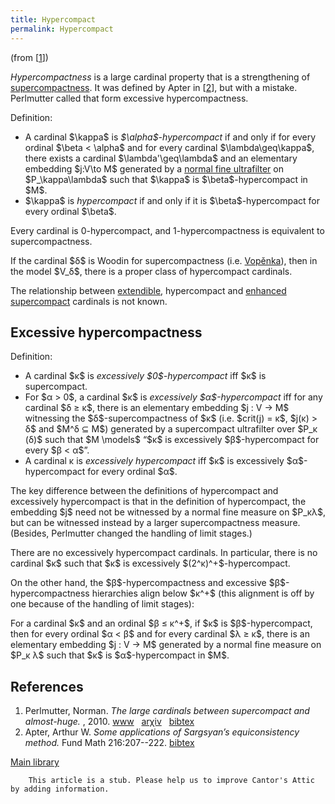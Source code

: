 ```yaml
---
title: Hypercompact
permalink: Hypercompact
---
```












(from
\[[1](#bibkey_Perlmutter2010:TheLargeCardinalsBetweenSupercompactAlmostHuge)\])

*Hypercompactness* is a large cardinal property that is a strengthening
of
[supercompactness](Supercompact "Supercompact").
It was defined by Apter in
\[[2](#bibkey_Apter2012:SomeApplicationsOfSargsyansEquiconsistencyMethod)\],
but with a mistake. Perlmutter called that form excessive
hypercompactness.

Definition:

- A cardinal \$\kappa\$ is *\$\alpha\$-hypercompact* if and only if for
  every ordinal \$\beta \< \alpha\$ and for every cardinal
  \$\lambda\geq\kappa\$, there exists a cardinal \$\lambda'\geq\lambda\$
  and an elementary embedding \$j:V\to M\$ generated by a [normal fine
  ultrafilter](Filter "Filter")
  on \$P\_\kappa\lambda\$ such that \$\kappa\$ is \$\beta\$-hypercompact
  in \$M\$.
- \$\kappa\$ is *hypercompact* if and only if it is
  \$\beta\$-hypercompact for every ordinal \$\beta\$.

Every cardinal is 0-hypercompact, and 1-hypercompactness is equivalent
to supercompactness.

If the cardinal \$δ\$ is Woodin for supercompactness (i.e.
[Vopěnka](Vopenka "Vopenka")),
then in the model \$V_δ\$, there is a proper class of hypercompact
cardinals.

The relationship between
[extendible](Extendible "Extendible"),
hypercompact and [enhanced
supercompact](Supercompact#Enhanced_supercompact_cardinals "Supercompact")
cardinals is not known.

## Excessive hypercompactness

Definition:

- A cardinal \$κ\$ is *excessively \$0\$-hypercompact* iff \$κ\$ is
  supercompact.
- For \$α \> 0\$, a cardinal \$κ\$ is *excessively \$α\$-hypercompact*
  iff for any cardinal \$δ ≥ κ\$, there is an elementary embedding \$j :
  V → M\$ witnessing the \$δ\$-supercompactness of \$κ\$ (i.e. \$crit(j)
  = κ\$, \$j(κ) \> δ\$ and \$M^δ ⊆ M\$) generated by a supercompact
  ultrafilter over \$P_κ (δ)\$ such that \$M \models\$ “\$κ\$ is
  excessively \$β\$-hypercompact for every \$β \< α\$”.
- A cardinal κ is *excessively hypercompact* iff \$κ\$ is excessively
  \$α\$-hypercompact for every ordinal \$α\$.

The key difference between the definitions of hypercompact and
excessively hypercompact is that in the definition of hypercompact, the
embedding \$j\$ need not be witnessed by a normal fine measure on
\$P_κλ\$, but can be witnessed instead by a larger supercompactness
measure. (Besides, Perlmutter changed the handling of limit stages.)

There are no excessively hypercompact cardinals. In particular, there is
no cardinal \$κ\$ such that \$κ\$ is excessively
\$(2^κ)^+\$-hypercompact.

On the other hand, the \$β\$-hypercompactness and excessive
\$β\$-hypercompactness hierarchies align below \$κ^+\$ (this alignment
is off by one because of the handling of limit stages):

For a cardinal \$κ\$ and an ordinal \$β ≤ κ^+\$, if \$κ\$ is
\$β\$-hypercompact, then for every ordinal \$α \< β\$ and for every
cardinal \$λ ≥ κ\$, there is an elementary embedding \$j : V → M\$
generated by a normal fine measure on \$P_κ λ\$ such that \$κ\$ is
\$α\$-hypercompact in \$M\$.

## References

1.  <span id="bibkey_Perlmutter2010:TheLargeCardinalsBetweenSupercompactAlmostHuge">Perlmutter,
    Norman. *The large cardinals between supercompact and almost-huge.*
    , 2010. <a
    href="http://boolesrings.org/perlmutter/files/2013/07/HighJumpForJournal.pdf"
    class="extiw">www</a>   <a
    href="http://arxiv.org/abs/1307.7387"
    class="extiw">arχiv</a>   <a
    href="javascript:bibpopup(&#39;@article%7BPerlmutter2010:TheLargeCardinalsBetweenSupercompactAlmostHuge,%20%20%20%20AUTHOR%20=%20%7BPerlmutter,%20Norman%7D.%20%20%20%20TITLE%20=%20%7BThe%20large%20cardinals%20between%20supercompact%20and%20almost-huge%7D,%3Cbr%3E%20%20%20%20YEAR%20=%20%7B2010%7D,%3Cbr%3E%20%20%20%20EPRINT%20=%20%7B1307.7387%7D,%3Cbr%3E%20%20%20%20URL=%20%7Bhttp://boolesrings.org/perlmutter/files/2013/07/HighJumpForJournal.pdf%7D,%3Cbr%3E%7D&#39;)"
    class="bibtex">bibtex</a></span>
2.  <span id="bibkey_Apter2012:SomeApplicationsOfSargsyansEquiconsistencyMethod">Apter,
    Arthur W. *Some applications of Sargsyan’s equiconsistency method.*
    Fund Math 216:207--222. <a
    href="javascript:bibpopup(&#39;@article%20%7BApter2012:SomeApplicationsOfSargsyansEquiconsistencyMethod,%20%20%20%20AUTHOR%20=%20%7BApter,%20Arthur%20W.%7D,%3Cbr%3E%20%20%20%20%20TITLE%20=%20%7BSome%20applications%20of%20Sargsyan’s%20equiconsistency%20method%7D,%3Cbr%3E%20%20%20JOURNAL%20=%20%7BFund.%20Math.%7D,%3Cbr%3E%20%20%20%20VOLUME%20=%20%7B216%7D,%3Cbr%3E%20%20%20%20%20PAGES%20=%20%7B207--222%7D,%3Cbr%3E%7D&#39;)"
    class="bibtex">bibtex</a></span>

[Main
library](Library "Library")

  

        This article is a stub. Please help us to improve Cantor's Attic by adding information.


